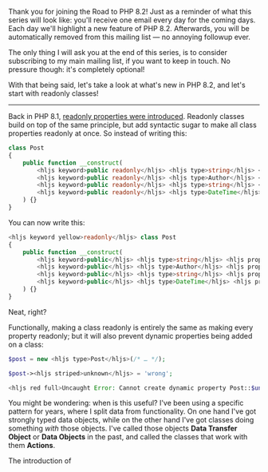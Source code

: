 Thank you for joining the Road to PHP 8.2! Just as a reminder of what this series will look like: you'll receive one email every day for the coming days. Each day we'll highlight a new feature of PHP 8.2. Afterwards, you will be automatically removed from this mailing list — no annoying followup ever.

The only thing I will ask you at the end of this series, is to consider subscribing to my main mailing list, if you want to keep in touch. No pressure though: it's completely optional!

With that being said, let's take a look at what's new in PHP 8.2, and let's start with readonly classes!

---

Back in PHP 8.1, [readonly properties were introduced](https://stitcher.io/blog/php-81-readonly-properties). Readonly classes build on top of the same principle, but add syntactic sugar to make all class properties readonly at once. So instead of writing this:

```php
class Post
{
    public function __construct(
        <hljs keyword>public readonly</hljs> <hljs type>string</hljs> <hljs prop>$title</hljs>, 
        <hljs keyword>public readonly</hljs> <hljs type>Author</hljs> <hljs prop>$author</hljs>,
        <hljs keyword>public readonly</hljs> <hljs type>string</hljs> <hljs prop>$body</hljs>,
        <hljs keyword>public readonly</hljs> <hljs type>DateTime</hljs> <hljs prop>$publishedAt</hljs>,
    ) {}
}
```

You can now write this:

```php
<hljs keyword yellow>readonly</hljs> class Post
{
    public function __construct(
        <hljs keyword>public</hljs> <hljs type>string</hljs> <hljs prop>$title</hljs>, 
        <hljs keyword>public</hljs> <hljs type>Author</hljs> <hljs prop>$author</hljs>,
        <hljs keyword>public</hljs> <hljs type>string</hljs> <hljs prop>$body</hljs>,
        <hljs keyword>public</hljs> <hljs type>DateTime</hljs> <hljs prop>$publishedAt</hljs>,
    ) {}
}
```

Neat, right?

Functionally, making a class readonly is entirely the same as making every property readonly; but it will also prevent dynamic properties being added on a class:

```php
$post = new <hljs type>Post</hljs>(/* … */);

$post-><hljs striped>unknown</hljs> = 'wrong';

<hljs red full>Uncaught Error: Cannot create dynamic property Post::$unknown</hljs>
```

You might be wondering: when is this useful? I've been using a specific pattern for years, where I split data from functionality. On one hand I've got strongly typed data objects, while on the other hand I've got classes doing something _with_ those objects. I've called those objects **Data Transfer
Object** or **Data Objects** in the past, and called the classes that work
with them **Actions**.

The introduction of 
